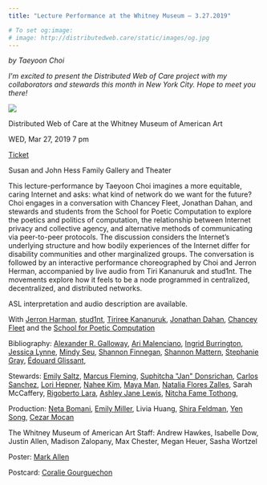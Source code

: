 ```yaml
---
title: "Lecture Performance at the Whitney Museum – 3.27.2019"

# To set og:image:
# image: http://distributedweb.care/static/images/og.jpg
---
```


*by Taeyoon Choi*


*I'm excited to present the Distributed Web of Care project with my collaborators and stewards this month in New York City. Hope to meet you there!* 

![](http://distributedweb.care/static/images/og.jpg)

Distributed Web of Care at the Whitney Museum of American Art 

WED, Mar 27, 2019
7 pm

[Ticket](https://whitney.org/events/distributed-web-of-care
)

Susan and John Hess Family Gallery and Theater

This lecture-performance by Taeyoon Choi imagines a more equitable, caring Internet and asks: what kind of network do we want for the future? Choi engages in a conversation with Chancey Fleet, Jonathan Dahan, and stewards and students from the School for Poetic Computation to explore the poetics and politics of computation, the relationship between Internet privacy and collective agency, and alternative methods of communicating via peer-to-peer protocols. The discussion considers the Internet’s underlying structure and how bodily experiences of the Internet differ for disability communities and other marginalized groups. The conversation is followed by an interactive performance choreographed by Choi and Jerron Herman, accompanied by live audio from Tiri Kananuruk and stud1nt. The movements explore how it feels to be a node programmed in centralized, decentralized, and distributed networks.

ASL interpretation and audio description are available.

With [Jerron Harman](http://heidilatskydance.org/current-company/g5n1f8y4lv3y48p7afxncbgmwlqbdx), [stud1nt](https://soundcloud.com/stud1nt), [Tiriree Kananuruk](http://xxx.tiri.xxx/), [Jonathan Dahan](http://jedahan.com/), [Chancey Fleet](http://twitter.com/ChanceyFleet) and the [School for Poetic Computation](http://sfpc.io)

Bibliography: [Alexander R. Galloway](http://cultureandcommunication.org/galloway/), [Ari Malenciano](http://www.ariciano.com/), [Ingrid Burrington](http://lifewinning.com/), [Jessica Lynne](http://www.jessicalynne.co/), [Mindy Seu](http://mindyseu.com/), [Shannon Finnegan](http://shannonfinnegan.com/), [Shannon Mattern](http://wordsinspace.net/shannon/), [Stephanie Gray](http://www.poetryfoundation.org/poets/stephanie-gray), [Édouard Glissant](https://en.wikipedia.org/wiki/%C3%89douard_Glissant), 

Stewards: [Emily Saltz](http://saltzshaker.github.io), [Marcus Fleming](www.marcusbrittainfleming.com), [Suphitcha "Jan" Donsrichan](http://www.jayspaper.com/), [Carlos Sanchez](carlos-sanchez.info), [Lori Hepner](https://www.lorihepner.com), [Nahee Kim](https://nahee.website/),
[Maya Man](mayaontheinter.net), [Natalia Flores Zalles](https://nataliafloreszalles.tumblr.com/), Sarah McCaffery, [Rigoberto Lara](https://twitter.com/chicanocyborg), [Ashley Jane Lewis](https://ashleyjanelewis.com/), [Nitcha Fame Tothong](http://nitchafa.me/), 


Production: [Neta Bomani](http://www.netabomani.com/), [Emily Miller](http://www.emilymariemiller.com/), Livia Huang, [Shira Feldman](http://www.shira-feldman.net/), [Yen Song](http://yhsong.com/), [Cezar Mocan](https://cezar.io/) 

The Whitney Museum of American Art Staff: Andrew Hawkes, Isabelle Dow, Justin Allen, Madison Zalopany, Max Chester, Megan Heuer, Sasha Wortzel

Poster: [Mark Allen](https://www.instagram.com/markallenartjams/)

Postcard: [Coralie Gourguechon](http://coraliegourguechon.fr)